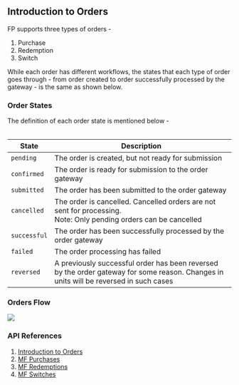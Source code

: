 ## Introduction to Orders

FP supports three types of orders -

1. Purchase
2. Redemption
3. Switch

While each order has different workflows, the states that each type of order goes through - from order created to order successfully processed by the gateway - is the same as shown below.


### Order States

The definition of each order state is mentioned below -
<br><br>

|State|Description|
|---|---|
|`pending`|The order is created, but not ready for submission|
|`confirmed`|The order is ready for submission to the order gateway|
|`submitted`|The order has been submitted to the order gateway|
|`cancelled`|The order is cancelled. Cancelled orders are not sent for processing. <br> Note: Only pending orders can be cancelled|
|`successful`|The order has been successfully processed by the order gateway|
|`failed`|The order processing has failed|
|`reversed`|A previously successful order has been reversed by the order gateway for some reason. Changes in units will be reversed in such cases|


### Orders Flow

<div>
  <img src="../../images/orders-flow.png">
</div>

### API References
1. [Introduction to Orders](#https://fintechprimitives.com/docs/api/#introduction-to-mf-orders)
2. [MF Purchases](#https://fintechprimitives.com/docs/api/#mf-purchases)
3. [MF Redemptions](#https://fintechprimitives.com/docs/api/#mf-redemptions)
4. [MF Switches](#https://fintechprimitives.com/docs/api/#mf-switches)

